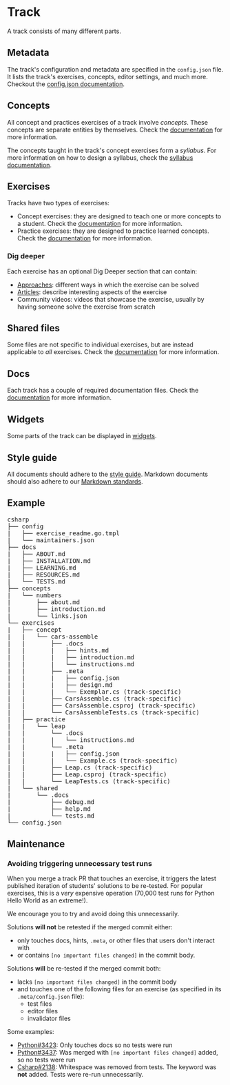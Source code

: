 # Track

A track consists of many different parts.

## Metadata

The track's configuration and metadata are specified in the `config.json` file. It lists the track's exercises, concepts, editor settings, and much more. Checkout the [config.json documentation](/docs/building/tracks/config-json).

## Concepts

All concept and practices exercises of a track involve _concepts_. These concepts are separate entities by themselves. Check the [documentation](/docs/building/tracks/concepts) for more information.

The concepts taught in the track's concept exercises form a _syllabus_.
For more information on how to design a syllabus, check the [syllabus documentation](/docs/building/tracks/syllabus).

## Exercises

Tracks have two types of exercises:

- Concept exercises: they are designed to teach one or more concepts to a student. Check the [documentation](/docs/building/tracks/concept-exercises) for more information.
- Practice exercises: they are designed to practice learned concepts. Check the [documentation](/docs/building/tracks/practice-exercises) for more information.

### Dig deeper

Each exercise has an optional Dig Deeper section that can contain:

- [Approaches](/docs/building/tracks/approaches): different ways in which the exercise can be solved
- [Articles](/docs/building/tracks/articles): describe interesting aspects of the exercise
- Community videos: videos that showcase the exercise, usually by having someone solve the exercise from scratch

## Shared files

Some files are not specific to individual exercises, but are instead applicable to _all_ exercises. Check the [documentation](/docs/building/tracks/shared-files) for more information.

## Docs

Each track has a couple of required documentation files. Check the [documentation](/docs/building/tracks/docs) for more information.

## Widgets

Some parts of the track can be displayed in [widgets](/docs/building/markdown/widgets).

## Style guide

All documents should adhere to the [style guide](/docs/building/markdown/style-guide). Markdown documents
should also adhere to our [Markdown standards](/docs/building/markdown/markdown).

## Example

<pre>
csharp
├── config
|   ├── exercise_readme.go.tmpl
|   └── maintainers.json
├── docs
|   ├── ABOUT.md
|   ├── INSTALLATION.md
|   ├── LEARNING.md
|   ├── RESOURCES.md
|   └── TESTS.md
├── concepts
|   └── numbers
|       ├── about.md
|       ├── introduction.md
|       └── links.json
└── exercises
|   ├── concept
|   |   └── cars-assemble
|   |       ├── .docs
|   |       |   ├── hints.md
|   |       |   ├── introduction.md
|   |       |   └── instructions.md
|   |       ├── .meta
|   |       |   ├── config.json
|   |       |   ├── design.md
|   |       |   └── Exemplar.cs (track-specific)
|   |       ├── CarsAssemble.cs (track-specific)
|   |       ├── CarsAssemble.csproj (track-specific)
|   |       └── CarsAssembleTests.cs (track-specific)
|   ├── practice
|   |   └── leap
|   |       └── .docs
|   |       |   └── instructions.md
|   |       └── .meta
|   |       |   ├── config.json
|   |       |   └── Example.cs (track-specific)
|   |       ├── Leap.cs (track-specific)
|   |       ├── Leap.csproj (track-specific)
|   |       └── LeapTests.cs (track-specific)
|   └── shared
|       └── .docs
|           ├── debug.md
|           ├── help.md
|           └── tests.md
└── config.json
</pre>

## Maintenance

### Avoiding triggering unnecessary test runs

When you merge a track PR that touches an exercise, it triggers the latest published iteration of students' solutions to be re-tested.
For popular exercises, this is a _very_ expensive operation (70,000 test runs for Python Hello World as an extreme!).

We encourage you to try and avoid doing this unnecessarily.

Solutions **will not** be retested if the merged commit either:

- only touches docs, hints, `.meta`, or other files that users don't interact with
- or contains `[no important files changed]` in the commit body.

Solutions **will** be re-tested if the merged commit both:

- lacks `[no important files changed]` in the commit body
- and touches one of the following files for an exercise (as specified in its `.meta/config.json` file):
  - test files
  - editor files
  - invalidator files

Some examples:

- [Python#3423](https://github.com/exercism/python/pull/3423): Only touches docs so no tests were run
- [Python#3437](https://github.com/exercism/python/commit/29a64a4889f94bafbd0062d7fc5052858523b25c): Was merged with `[no important files changed]` added, so no tests were run
- [Csharp#2138](https://github.com/exercism/csharp/pull/2138): Whitespace was removed from tests. The keyword was **not** added. Tests were re-run unnecessarily.
